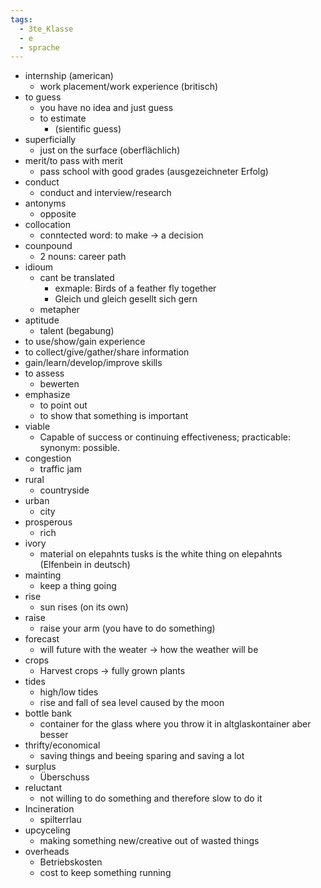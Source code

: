 ```yaml
---
tags:
  - 3te_Klasse
  - e
  - sprache
---
```

- internship (american)
	- work placement/work experience (britisch)
- to guess
	- you have no idea and just guess
	- to estimate
		- (sientific guess)
- superficially
	- just on the surface (oberflächlich)
- merit/to pass with merit
	- pass school with good grades (ausgezeichneter Erfolg)
- conduct 
	- conduct and interview/research
- antonyms
	- opposite
- collocation
	- conntected word: to make → a decision
- counpound
	- 2 nouns: career path
- idioum
	- cant be translated 
		- exmaple: Birds of a feather fly together 
		- Gleich und gleich gesellt sich gern
	- metapher
- aptitude
	- talent (begabung)
- to use/show/gain experience
- to collect/give/gather/share information
- gain/learn/develop/improve skills
- to assess
	- bewerten
- emphasize
	- to point out
	- to show that something is important
- viable
	- Capable of success or continuing effectiveness; practicable: synonym: possible. 
- congestion
	- traffic jam
- rural
	- countryside 
- urban 
	- city
- prosperous
	- rich 
- ivory
	- material on elepahnts tusks is the white thing on elepahnts (Elfenbein in deutsch)
- mainting
	- keep a thing going
- rise
	- sun rises (on its own)
- raise
	- raise your arm (you have to do something)
- forecast
	- will future with the weater → how the weather will be
- crops
	- Harvest crops → fully grown plants
- tides 
	- high/low tides
	- rise and fall of sea level caused by the moon
- bottle bank
	- container for the glass where you throw it in altglaskontainer aber besser
- thrifty/economical
	- saving things and beeing sparing and saving a lot
- surplus
	- Überschuss
- reluctant
	- not willing to do something and therefore slow to do it
- Incineration
	- spilterrlau
- upcyceling
	- making something new/creative out of wasted things
- overheads
	- Betriebskosten
	- cost to keep something running